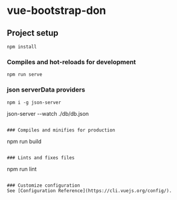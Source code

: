 # vue-bootstrap-don

## Project setup
```
npm install
```

### Compiles and hot-reloads for development
```
npm run serve
```

### json serverData providers
```
npm i -g json-server
```
json-server --watch ./db/db.json
```

### Compiles and minifies for production
```
npm run build
```

### Lints and fixes files
```
npm run lint
```

### Customize configuration
See [Configuration Reference](https://cli.vuejs.org/config/).
